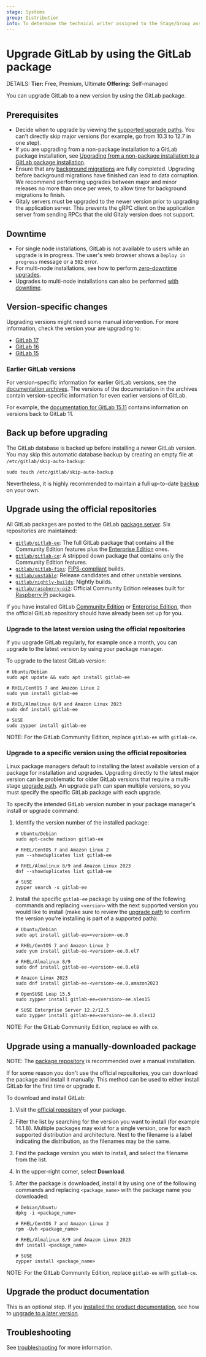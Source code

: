 ```yaml
---
stage: Systems
group: Distribution
info: To determine the technical writer assigned to the Stage/Group associated with this page, see https://handbook.gitlab.com/handbook/product/ux/technical-writing/#assignments
---
```


# Upgrade GitLab by using the GitLab package

DETAILS:
**Tier:** Free, Premium, Ultimate
**Offering:** Self-managed

You can upgrade GitLab to a new version by using the
GitLab package.

## Prerequisites

- Decide when to upgrade by viewing the [supported upgrade paths](../index.md#upgrade-paths).
  You can't directly skip major versions (for example, go from 10.3 to 12.7 in one step).
- If you are upgrading from a non-package installation to a GitLab package installation, see
  [Upgrading from a non-package installation to a GitLab package installation](https://docs.gitlab.com/omnibus/update/convert_to_omnibus.html).
- Ensure that any
  [background migrations](../background_migrations.md)
  are fully completed. Upgrading
  before background migrations have finished can lead to data corruption.
  We recommend performing upgrades between major and minor releases no more than once per
  week, to allow time for background migrations to finish.
- Gitaly servers must be upgraded to the newer version prior to upgrading the application server.
  This prevents the gRPC client on the application server from sending RPCs that the old Gitaly version
  does not support.

## Downtime

- For single node installations, GitLab is not available to users while an
  upgrade is in progress. The user's web browser shows a `Deploy in progress` message or a `502` error.
- For multi-node installations, see how to perform
  [zero-downtime upgrades](../zero_downtime.md).
- Upgrades to multi-node installations can also be performed
  [with downtime](../with_downtime.md).

## Version-specific changes

Upgrading versions might need some manual intervention. For more information,
check the version your are upgrading to:

- [GitLab 17](../versions/gitlab_17_changes.md)
- [GitLab 16](../versions/gitlab_16_changes.md)
- [GitLab 15](../versions/gitlab_15_changes.md)

### Earlier GitLab versions

For version-specific information for earlier GitLab versions, see the [documentation archives](https://archives.docs.gitlab.com).
The versions of the documentation in the archives contain version-specific information for even earlier versions of GitLab.

For example, the [documentation for GitLab 15.11](https://archives.docs.gitlab.com/15.11/ee/update/package/#version-specific-changes)
contains information on versions back to GitLab 11.

## Back up before upgrading

The GitLab database is backed up before installing a newer GitLab version. You
may skip this automatic database backup by creating an empty file
at `/etc/gitlab/skip-auto-backup`:

```shell
sudo touch /etc/gitlab/skip-auto-backup
```

Nevertheless, it is highly recommended to maintain a full up-to-date
[backup](../../administration/backup_restore/index.md) on your own.

## Upgrade using the official repositories

All GitLab packages are posted to the GitLab [package server](https://packages.gitlab.com/gitlab/).
Six repositories are maintained:

- [`gitlab/gitlab-ee`](https://packages.gitlab.com/gitlab/gitlab-ee): The full
  GitLab package that contains all the Community Edition features plus the
  [Enterprise Edition](https://about.gitlab.com/pricing/) ones.
- [`gitlab/gitlab-ce`](https://packages.gitlab.com/gitlab/gitlab-ce): A stripped
  down package that contains only the Community Edition features.
- [`gitlab/gitlab-fips`](https://packages.gitlab.com/gitlab/gitlab-fips): [FIPS-compliant](../../development/fips_compliance.md) builds.
- [`gitlab/unstable`](https://packages.gitlab.com/gitlab/unstable): Release candidates and other unstable versions.
- [`gitlab/nightly-builds`](https://packages.gitlab.com/gitlab/nightly-builds): Nightly builds.
- [`gitlab/raspberry-pi2`](https://packages.gitlab.com/gitlab/raspberry-pi2): Official Community Edition releases built for [Raspberry Pi](https://www.raspberrypi.org) packages.

If you have installed GitLab [Community Edition](https://about.gitlab.com/install/?version=ce)
or [Enterprise Edition](https://about.gitlab.com/install/), then the
official GitLab repository should have already been set up for you.

### Upgrade to the latest version using the official repositories

If you upgrade GitLab regularly, for example once a month, you can upgrade to
the latest version by using your package manager.

To upgrade to the latest GitLab version:

```shell
# Ubuntu/Debian
sudo apt update && sudo apt install gitlab-ee

# RHEL/CentOS 7 and Amazon Linux 2
sudo yum install gitlab-ee

# RHEL/Almalinux 8/9 and Amazon Linux 2023
sudo dnf install gitlab-ee

# SUSE
sudo zypper install gitlab-ee
```

NOTE:
For the GitLab Community Edition, replace `gitlab-ee` with
`gitlab-ce`.

### Upgrade to a specific version using the official repositories

Linux package managers default to installing the latest available version of a
package for installation and upgrades. Upgrading directly to the latest major
version can be problematic for older GitLab versions that require a multi-stage
[upgrade path](../index.md#upgrade-paths). An upgrade path can span multiple
versions, so you must specify the specific GitLab package with each upgrade.

To specify the intended GitLab version number in your package manager's install
or upgrade command:

1. Identify the version number of the installed package:

   ```shell
   # Ubuntu/Debian
   sudo apt-cache madison gitlab-ee

   # RHEL/CentOS 7 and Amazon Linux 2
   yum --showduplicates list gitlab-ee

   # RHEL/Almalinux 8/9 and Amazon Linux 2023
   dnf --showduplicates list gitlab-ee

   # SUSE
   zypper search -s gitlab-ee
   ```

1. Install the specific `gitlab-ee` package by using one of the following commands
   and replacing `<version>` with the next supported version you would like to install
   (make sure to review the [upgrade path](../index.md#upgrade-paths) to confirm the
   version you're installing is part of a supported path):

   ```shell
   # Ubuntu/Debian
   sudo apt install gitlab-ee=<version>-ee.0

   # RHEL/CentOS 7 and Amazon Linux 2
   sudo yum install gitlab-ee-<version>-ee.0.el7

   # RHEL/Almalinux 8/9
   sudo dnf install gitlab-ee-<version>-ee.0.el8

   # Amazon Linux 2023
   sudo dnf install gitlab-ee-<version>-ee.0.amazon2023

   # OpenSUSE Leap 15.5
   sudo zypper install gitlab-ee=<version>-ee.sles15

   # SUSE Enterprise Server 12.2/12.5
   sudo zypper install gitlab-ee=<version>-ee.0.sles12
   ```

NOTE:
For the GitLab Community Edition, replace `ee` with
`ce`.

## Upgrade using a manually-downloaded package

NOTE:
The [package repository](#upgrade-using-the-official-repositories) is recommended over
a manual installation.

If for some reason you don't use the official repositories, you can
download the package and install it manually. This method can be used to either
install GitLab for the first time or upgrade it.

To download and install GitLab:

1. Visit the [official repository](#upgrade-using-the-official-repositories) of your package.
1. Filter the list by searching for the version you want to install (for example 14.1.8).
   Multiple packages may exist for a single version, one for each supported distribution
   and architecture. Next to the filename is a label indicating the distribution,
   as the filenames may be the same.
1. Find the package version you wish to install, and select the filename from the list.
1. In the upper-right corner, select **Download**.
1. After the package is downloaded, install it by using one of the
   following commands and replacing `<package_name>` with the package name
   you downloaded:

   ```shell
   # Debian/Ubuntu
   dpkg -i <package_name>

   # RHEL/CentOS 7 and Amazon Linux 2
   rpm -Uvh <package_name>

   # RHEL/Almalinux 8/9 and Amazon Linux 2023
   dnf install <package_name>

   # SUSE
   zypper install <package_name>
   ```

NOTE:
For the GitLab Community Edition, replace `gitlab-ee` with
`gitlab-ce`.

## Upgrade the product documentation

This is an optional step. If you [installed the product documentation](../../administration/docs_self_host.md),
see how to [upgrade to a later version](../../administration/docs_self_host.md#upgrade-using-docker).

## Troubleshooting

See [troubleshooting](package_troubleshooting.md) for more information.
